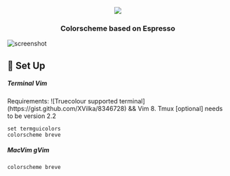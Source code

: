 <p align="center">
<img src="https://user-images.githubusercontent.com/11221489/46771659-6886bc80-cca9-11e8-89b1-9ade979cd778.png"/>
</p>
<h3 align="center">Colorscheme based on Espresso</h3>

![screenshot](https://user-images.githubusercontent.com/11221489/46831828-49476800-cd59-11e8-9d31-a72da14ed3dc.png)

:space_invader: Set Up
------

<h5 align="left">Terminal Vim</h5>
Requirements: ![Truecolour supported terminal](https://gist.github.com/XVilka/8346728) && Vim 8. Tmux [optional] needs to be version 2.2

```VimL
set termguicolors
colorscheme breve
```

<h5 align="left">MacVim gVim</h5>

```VimL
colorscheme breve
```
